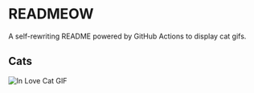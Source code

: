 # READMEOW

A self-rewriting README powered by GitHub Actions to display cat gifs.

## Cats

![In Love Cat GIF](https://media1.giphy.com/media/v1.Y2lkPTlhY2QwMmRhYnYycnhrM3RraXlzZzNnM3lzbTlwZWExcWQ1M3djbWpkbHZwYjc2NCZlcD12MV9naWZzX3NlYXJjaCZjdD1n/MDJ9IbxxvDUQM/200.gif)
